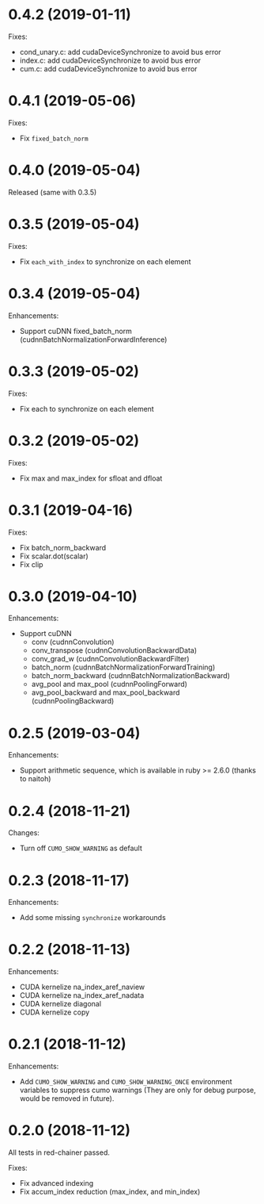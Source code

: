 # 0.4.2 (2019-01-11)

Fixes:

* cond_unary.c: add cudaDeviceSynchronize to avoid bus error
* index.c: add cudaDeviceSynchronize to avoid bus error
* cum.c: add cudaDeviceSynchronize to avoid bus error

# 0.4.1 (2019-05-06)

Fixes:

* Fix `fixed_batch_norm`

# 0.4.0 (2019-05-04)

Released (same with 0.3.5)

# 0.3.5 (2019-05-04)

Fixes:

* Fix `each_with_index` to synchronize on each element

# 0.3.4 (2019-05-04)

Enhancements:

* Support cuDNN fixed\_batch\_norm (cudnnBatchNormalizationForwardInference)

# 0.3.3 (2019-05-02)

Fixes:

* Fix each to synchronize on each element

# 0.3.2 (2019-05-02)

Fixes:

* Fix max and max\_index for sfloat and dfloat

# 0.3.1 (2019-04-16)

Fixes:

* Fix batch\_norm\_backward
* Fix scalar.dot(scalar)
* Fix clip

# 0.3.0 (2019-04-10)

Enhancements:

* Support cuDNN
  * conv (cudnnConvolution)
  * conv\_transpose (cudnnConvolutionBackwardData)
  * conv\_grad\_w (cudnnConvolutionBackwardFilter)
  * batch\_norm (cudnnBatchNormalizationForwardTraining)
  * batch\_norm\_backward (cudnnBatchNormalizationBackward)
  * avg\_pool and max\_pool (cudnnPoolingForward)
  * avg\_pool\_backward and max\_pool\_backward (cudnnPoolingBackward)

# 0.2.5 (2019-03-04)

Enhancements:

* Support arithmetic sequence, which is available in ruby >= 2.6.0 (thanks to naitoh)

# 0.2.4 (2018-11-21)

Changes:

* Turn off `CUMO_SHOW_WARNING` as default

# 0.2.3 (2018-11-17)

Enhancements:

* Add some missing `synchronize` workarounds

# 0.2.2 (2018-11-13)

Enhancements:

* CUDA kernelize na\_index\_aref\_naview
* CUDA kernelize na\_index\_aref\_nadata
* CUDA kernelize diagonal
* CUDA kernelize copy

# 0.2.1 (2018-11-12)

Enhancements:

* Add `CUMO_SHOW_WARNING` and `CUMO_SHOW_WARNING_ONCE` environment variables to suppress cumo warnings (They are only for debug purpose, would be removed in future).

# 0.2.0 (2018-11-12)

All tests in red-chainer passed.

Fixes:

* Fix advanced indexing
* Fix accum\_index reduction (max\_index, and min\_index)

